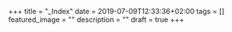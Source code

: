 +++
title =  "_Index"
date = 2019-07-09T12:33:36+02:00
tags = []
featured_image = ""
description = ""
draft = true
+++